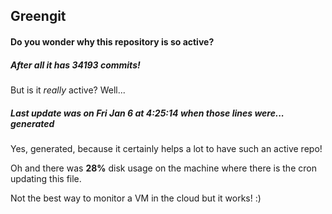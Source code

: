 ## Greengit

#### Do you wonder why this repository is so active?

##### After all it has 34193 commits!

But is it *really* active? Well...

##### Last update was on Fri Jan 6 at 4:25:14 when those lines were... generated

Yes, generated, because it certainly helps a lot to have such an active repo!

Oh and there was **28%** disk usage on the machine
where there is the cron updating this file.

Not the best way to monitor a VM in the cloud but it works! :)
